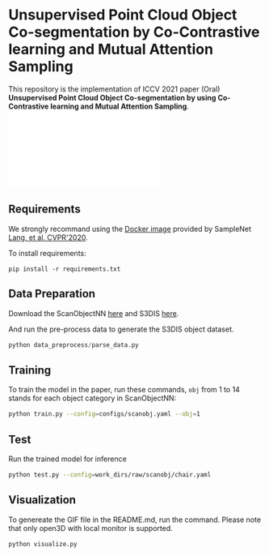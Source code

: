 # Unsupervised Point Cloud Object Co-segmentation by Co-Contrastive learning and Mutual Attention Sampling

This repository is the implementation of ICCV 2021 paper (Oral) **Unsupervised Point Cloud Object Co-segmentation by using Co-Contrastive learning and Mutual Attention Sampling**.
![teaser](figure/teaser.pdf)

## Requirements

We strongly recommand using the [Docker image](https://github.com/itailang/SampleNet/tree/master/registration#installation) provided by SampleNet [Lang, et al. CVPR'2020](https://arxiv.org/abs/1912.03663).

To install requirements:

```setup
pip install -r requirements.txt
```

## Data Preparation
Download the ScanObjectNN [here](https://github.com/hkust-vgd/scanobjectnn) and S3DIS [here](https://shapenet.cs.stanford.edu/media/indoor3d_sem_seg_hdf5_data.zip).

And run the pre-process data to generate the S3DIS object dataset.

```python
python data_preprocess/parse_data.py
```


## Training

To train the model in the paper, run these commands, `obj` from 1 to 14 stands for each object category in ScanObjectNN:

```bash
python train.py --config=configs/scanobj.yaml --obj=1
```

## Test
Run the trained model for inference

```bash
python test.py --config=work_dirs/raw/scanobj/chair.yaml 
```

## Visualization
To genereate the GIF file in the README.md, run the command. Please note that only open3D with local monitor is supported.

```bash
python visualize.py
```
